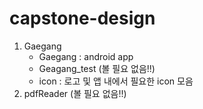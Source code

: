# capstone-design

1. Gaegang
     - Gaegang : android app
     - Geagang_test (볼 필요 없음!!)
     - icon : 로고 및 앱 내에서 필요한 icon 모음
2. pdfReader (볼 필요 없음!!)
